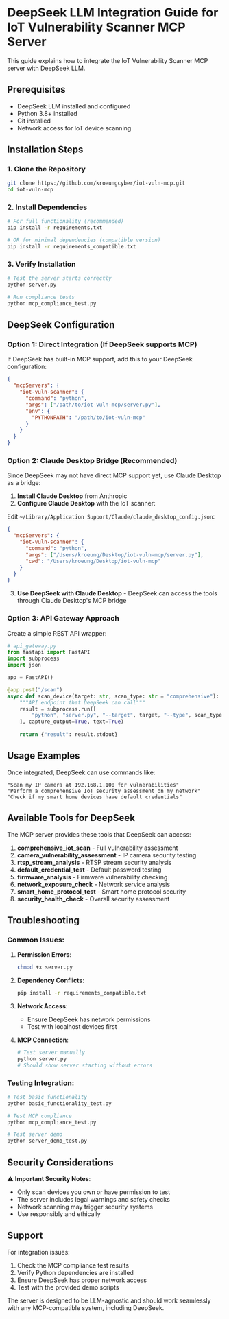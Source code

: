 # DeepSeek LLM Integration Guide for IoT Vulnerability Scanner MCP Server

This guide explains how to integrate the IoT Vulnerability Scanner MCP server with DeepSeek LLM.

## Prerequisites

- DeepSeek LLM installed and configured
- Python 3.8+ installed
- Git installed
- Network access for IoT device scanning

## Installation Steps

### 1. Clone the Repository
```bash
git clone https://github.com/kroeungcyber/iot-vuln-mcp.git
cd iot-vuln-mcp
```

### 2. Install Dependencies
```bash
# For full functionality (recommended)
pip install -r requirements.txt

# OR for minimal dependencies (compatible version)
pip install -r requirements_compatible.txt
```

### 3. Verify Installation
```bash
# Test the server starts correctly
python server.py

# Run compliance tests
python mcp_compliance_test.py
```

## DeepSeek Configuration

### Option 1: Direct Integration (If DeepSeek supports MCP)

If DeepSeek has built-in MCP support, add this to your DeepSeek configuration:

```json
{
  "mcpServers": {
    "iot-vuln-scanner": {
      "command": "python",
      "args": ["/path/to/iot-vuln-mcp/server.py"],
      "env": {
        "PYTHONPATH": "/path/to/iot-vuln-mcp"
      }
    }
  }
}
```

### Option 2: Claude Desktop Bridge (Recommended)

Since DeepSeek may not have direct MCP support yet, use Claude Desktop as a bridge:

1. **Install Claude Desktop** from Anthropic
2. **Configure Claude Desktop** with the IoT scanner:

Edit `~/Library/Application Support/Claude/claude_desktop_config.json`:

```json
{
  "mcpServers": {
    "iot-vuln-scanner": {
      "command": "python",
      "args": ["/Users/kroeung/Desktop/iot-vuln-mcp/server.py"],
      "cwd": "/Users/kroeung/Desktop/iot-vuln-mcp"
    }
  }
}
```

3. **Use DeepSeek with Claude Desktop** - DeepSeek can access the tools through Claude Desktop's MCP bridge

### Option 3: API Gateway Approach

Create a simple REST API wrapper:

```python
# api_gateway.py
from fastapi import FastAPI
import subprocess
import json

app = FastAPI()

@app.post("/scan")
async def scan_device(target: str, scan_type: str = "comprehensive"):
    """API endpoint that DeepSeek can call"""
    result = subprocess.run([
        "python", "server.py", "--target", target, "--type", scan_type
    ], capture_output=True, text=True)
    
    return {"result": result.stdout}
```

## Usage Examples

Once integrated, DeepSeek can use commands like:

```
"Scan my IP camera at 192.168.1.100 for vulnerabilities"
"Perform a comprehensive IoT security assessment on my network"
"Check if my smart home devices have default credentials"
```

## Available Tools for DeepSeek

The MCP server provides these tools that DeepSeek can access:

1. **comprehensive_iot_scan** - Full vulnerability assessment
2. **camera_vulnerability_assessment** - IP camera security testing
3. **rtsp_stream_analysis** - RTSP stream security analysis
4. **default_credential_test** - Default password testing
5. **firmware_analysis** - Firmware vulnerability checking
6. **network_exposure_check** - Network service analysis
7. **smart_home_protocol_test** - Smart home protocol security
8. **security_health_check** - Overall security assessment

## Troubleshooting

### Common Issues:

1. **Permission Errors**:
   ```bash
   chmod +x server.py
   ```

2. **Dependency Conflicts**:
   ```bash
   pip install -r requirements_compatible.txt
   ```

3. **Network Access**:
   - Ensure DeepSeek has network permissions
   - Test with localhost devices first

4. **MCP Connection**:
   ```bash
   # Test server manually
   python server.py
   # Should show server starting without errors
   ```

### Testing Integration:

```bash
# Test basic functionality
python basic_functionality_test.py

# Test MCP compliance
python mcp_compliance_test.py

# Test server demo
python server_demo_test.py
```

## Security Considerations

⚠️ **Important Security Notes**:

- Only scan devices you own or have permission to test
- The server includes legal warnings and safety checks
- Network scanning may trigger security systems
- Use responsibly and ethically

## Support

For integration issues:
1. Check the MCP compliance test results
2. Verify Python dependencies are installed
3. Ensure DeepSeek has proper network access
4. Test with the provided demo scripts

The server is designed to be LLM-agnostic and should work seamlessly with any MCP-compatible system, including DeepSeek.
